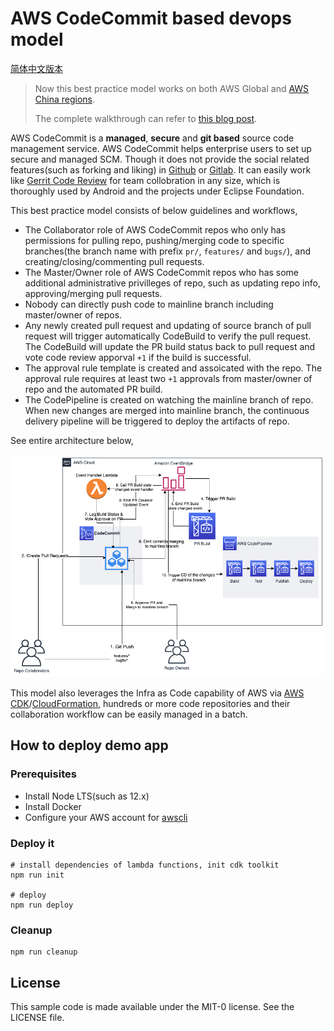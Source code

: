 # AWS CodeCommit based devops model

[简体中文版本](README.zh-CN.md)

> Now this best practice model works on both AWS Global and [AWS China regions][codecommit-china-ga-news]. 
>
> The complete walkthrough can refer to [this blog post][aws-devops-blog].

AWS CodeCommit is a **managed**, **secure** and **git based** source code management service. AWS CodeCommit helps enterprise users to set up secure and managed SCM. Though it does not provide the social related features(such as forking and liking) in [Github][github] or [Gitlab][gitlab]. It can easily work like [Gerrit Code Review][gerrit] for team collobration in any size, which is thoroughly used by Android and the projects under Eclipse Foundation.

This best practice model consists of below guidelines and workflows,

- The Collaborator role of AWS CodeCommit repos who only has permissions for pulling repo, pushing/merging code to specific branches(the branch name with prefix `pr/`, `features/` and `bugs/`), and creating/closing/commenting pull requests.
- The Master/Owner role of AWS CodeCommit repos who has some additional administrative privilleges of repo, such as updating repo info, approving/merging pull requests.
- Nobody can directly push code to mainline branch including master/owner of repos.
- Any newly created pull request and updating of source branch of pull request will trigger automatically CodeBuild to verify the pull request. The CodeBuild will update the PR build status back to pull request and vote code review apporval `+1` if the build is successful.
- The approval rule template is created and assoicated with the repo. The approval rule requires at least two `+1` approvals from master/owner of repo and the automated PR build.
- The CodePipeline is created on watching the mainline branch of repo. When new changes are merged into mainline branch, the continuous delivery pipeline will be triggered to deploy the artifacts of repo.

See entire architecture below,

![The arch of AWS CodeCommit based devops model](arch.png)

This model also leverages the Infra as Code capability of AWS via [AWS CDK][cdk]/[CloudFormation][cloudformation], hundreds or more code repositories and their collaboration workflow can be easily managed in a batch.

## How to deploy demo app

### Prerequisites

- Install Node LTS(such as 12.x)
- Install Docker
- Configure your AWS account for [awscli](https://docs.aws.amazon.com/polly/latest/dg/setup-aws-cli.html)
  
### Deploy it

```shell
# install dependencies of lambda functions, init cdk toolkit
npm run init

# deploy
npm run deploy
```

### Cleanup

```shell
npm run cleanup
```

## License

This sample code is made available under the MIT-0 license. See the LICENSE file.

[codecommit]: https://aws.amazon.com/codecommit/
[github]: https://github.com/
[gitlab]: https://about.gitlab.com/
[gerrit]: https://www.gerritcodereview.com/
[cdk]: https://aws.amazon.com/cdk/
[cloudformation]: https://aws.amazon.com/cloudformation/
[codecommit-china-ga-news]: https://www.amazonaws.cn/en/new/2020/aws-codecommit-available-aws-china-beijing-sinnet-ningxia-nwcd/
[aws-devops-blog]: https://aws.amazon.com/blogs/devops/scalable-agile-development-practices-based-on-aws-codecommit/
